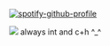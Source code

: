 [![spotify-github-profile](https://spotify-github-profile.kittinanx.com/api/view?uid=wjdes5kajmt1gqhbzctuzbgid&cover_image=true&theme=natemoo-re&show_offline=false&background_color=121212&interchange=true&bar_color=53b14f&bar_color_cover=false)](https://github.com/kittinan/spotify-github-profile) 

 ![](https://www.pngkey.com/png/full/40-404008_hisoka-drawing-gon-hunter-x-hunter-chibi.png)
 always int and c+h ^_^
